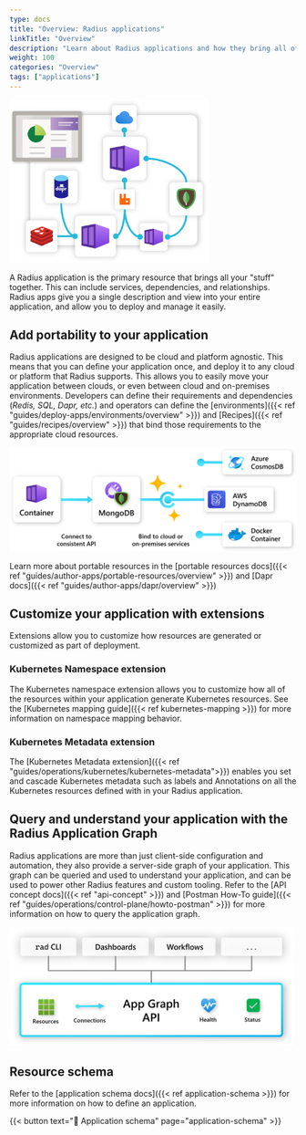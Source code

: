 ```yaml
---
type: docs
title: "Overview: Radius applications"
linkTitle: "Overview"
description: "Learn about Radius applications and how they bring all of your services, dependencies, and relationships together."
weight: 100
categories: "Overview"
tags: ["applications"]
---
```


<img src="application.png" alt="Diagram of an application" width=350px >

A Radius application is the primary resource that brings all your "stuff" together. This can include services, dependencies, and relationships. Radius apps give you a single description and view into your entire application, and allow you to deploy and manage it easily.

## Add portability to your application

Radius applications are designed to be cloud and platform agnostic. This means that you can define your application once, and deploy it to any cloud or platform that Radius supports. This allows you to easily move your application between clouds, or even between cloud and on-premises environments. Developers can define their requirements and dependencies (_Redis, SQL, Dapr, etc._) and operators can define the [environments]({{< ref "guides/deploy-apps/environments/overview" >}}) and [Recipes]({{< ref "guides/recipes/overview" >}}) that bind those requirements to the appropriate cloud resources.

<img src="portable-resources.png" alt="Diagram of portable resources binding to different clouds" width=600px >

Learn more about portable resources in the [portable resources docs]({{< ref "guides/author-apps/portable-resources/overview" >}}) and [Dapr docs]({{< ref "guides/author-apps/dapr/overview" >}})

## Customize your application with extensions

Extensions allow you to customize how resources are generated or customized as part of deployment.

### Kubernetes Namespace extension

The Kubernetes namespace extension allows you to customize how all of the resources within your application generate Kubernetes resources. See the [Kubernetes mapping guide]({{< ref kubernetes-mapping >}}) for more information on namespace mapping behavior.

### Kubernetes Metadata extension

The [Kubernetes Metadata extension]({{< ref "guides/operations/kubernetes/kubernetes-metadata">}}) enables you set and cascade Kubernetes metadata such as labels and Annotations on all the Kubernetes resources defined with in your Radius application.

## Query and understand your application with the Radius Application Graph

Radius applications are more than just client-side configuration and automation, they also provide a server-side graph of your application. This graph can be queried and used to understand your application, and can be used to power other Radius features and custom tooling. Refer to the [API concept docs]({{< ref "api-concept" >}}) and [Postman How-To guide]({{< ref "guides/operations/control-plane/howto-postman" >}}) for more information on how to query the application graph.

<img src="app-graph.png" alt="Diagram of the application graph" width=500px >

## Resource schema 

Refer to the [application schema docs]({{< ref application-schema >}}) for more information on how to define an application.

{{< button text="📄 Application schema" page="application-schema" >}}